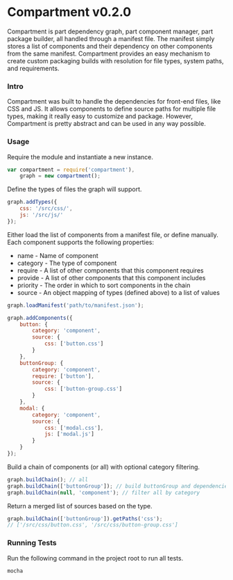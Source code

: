 # Compartment v0.2.0 #

Compartment is part dependency graph, part component manager, part package builder, all handled through a manifest file.
The manifest simply stores a list of components and their dependency on other components from the same manifest.
Compartment provides an easy mechanism to create custom packaging builds with resolution for file types, system paths, and requirements.

### Intro ###

Compartment was built to handle the dependencies for front-end files, like CSS and JS.
It allows components to define source paths for multiple file types, making it really easy to customize and package.
However, Compartment is pretty abstract and can be used in any way possible.

### Usage ###

Require the module and instantiate a new instance.

```javascript
var compartment = require('compartment'),
    graph = new compartment();
```

Define the types of files the graph will support.

```javascript
graph.addTypes({
    css: '/src/css/',
    js: '/src/js/'
});
```

Either load the list of components from a manifest file, or define manually. Each component supports the following properties:

* name - Name of component
* category - The type of component
* require - A list of other components that this component requires
* provide - A list of other components that this component includes
* priority - The order in which to sort components in the chain
* source - An object mapping of types (defined above) to a list of values

```javascript
graph.loadManifest('path/to/manifest.json');

graph.addComponents({
    button: {
        category: 'component',
        source: {
            css: ['button.css']
        }
    },
    buttonGroup: {
        category: 'component',
        require: ['button'],
        source: {
            css: ['button-group.css']
        }
    },
    modal: {
        category: 'component',
        source: {
            css: ['modal.css'],
            js: ['modal.js']
        }
    }
});
```

Build a chain of components (or all) with optional category filtering.

```javascript
graph.buildChain(); // all
graph.buildChain(['buttonGroup']); // build buttonGroup and dependencies
graph.buildChain(null, 'component'); // filter all by category
```

Return a merged list of sources based on the type.

```javascript
graph.buildChain(['buttonGroup']).getPaths('css');
// ['/src/css/button.css', '/src/css/button-group.css']
```

### Running Tests ###

Run the following command in the project root to run all tests.

```bash
mocha
```